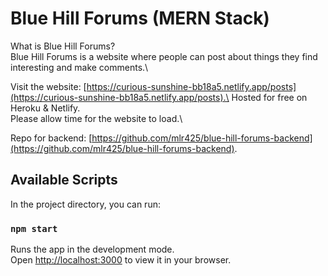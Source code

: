 # Blue Hill Forums (MERN Stack)

What is Blue Hill Forums?\
Blue Hill Forums is a website where people can post about things they find interesting and make comments.\

Visit the website: [https://curious-sunshine-bb18a5.netlify.app/posts](https://curious-sunshine-bb18a5.netlify.app/posts).\
Hosted for free on Heroku & Netlify.\
Please allow time for the website to load.\

Repo for backend: [https://github.com/mlr425/blue-hill-forums-backend](https://github.com/mlr425/blue-hill-forums-backend).


## Available Scripts

In the project directory, you can run:

### `npm start`

Runs the app in the development mode.\
Open [http://localhost:3000](http://localhost:3000) to view it in your browser.
